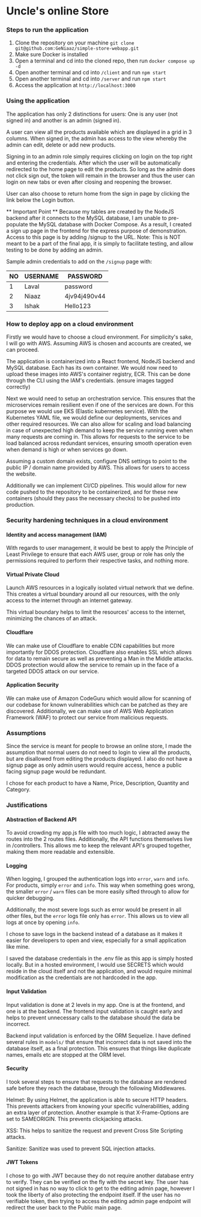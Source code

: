 # Uncle's online Store

### Steps to run the application

1. Clone the repository on your machine `git clone git@github.com:GeNiaaz/simple-store-webapp.git`
2. Make sure Docker is installed
3. Open a terminal and cd into the cloned repo, then run `docker compose up -d`
4. Open another terminal and cd into `/client` and run `npm start`
5. Open another terminal and cd into `/server` and run `npm start`
6. Access the application at `http://localhost:3000`

### Using the application

The application has only 2 distinctions for users: One is any user (not signed in) and another is an admin (signed in).

A user can view all the products available which are displayed in a grid in 3 columns.
When signed in, the admin has access to the view whereby the admin can edit, delete or add new products.

Signing in to an admin role simply requires clicking on login on the top right and entering the credentials. After which the user will be automatically redirected to the home page to edit the products. So long as the admin does not click sign out, the token will remain in the browser and thus the user can login on new tabs or even after closing and reopening the browser.

User can also choose to return home from the sign in page by clicking the link below the Login button.

** Important Point **
Because my tables are created by the NodeJS backend after it connects to the MySQL database, I am unable to pre-populate the MySQL database with Docker Compose. As a result, I created a sign up page in the frontend for the express purpose of demonstration. Access to this page is by adding /signup to the URL. Note: This is NOT meant to be a part of the final app, it is simply to facilitate testing, and allow testing to be done by adding an admin.

Sample admin credentials to add on the `/signup` page with:

| NO  | USERNAME | PASSWORD     |
| --- | -------- | ------------ |
| 1   | Laval    | password     |
| 2   | Niaaz    | 4jv94j490v44 |
| 3   | Ishak    | Hello123     |

### How to deploy app on a cloud environment

Firstly we would have to choose a cloud environment. For simplicity's sake, I will go with AWS.
Assuming AWS is chosen and accounts are created, we can proceed.

The application is containerized into a React frontend, NodeJS backend and MySQL database. Each has its own container. We would now need to upload these images into AWS's container registry, ECR. This can be done through the CLI using the IAM's credentials. (ensure images tagged correctly)

Next we would need to setup an orchestration service. This ensures that the microservices remain resilient even if one of the services are down. For this purpose we would use EKS (Elastic kubernetes service). With the Kubernetes YAML file, we would define our deployments, services and other required resources. We can also allow for scaling and load balancing in case of unexpected high demand to keep the service running even when many requests are coming in. This allows for requests to the service to be load balanced across redundant services, ensuring smooth operation even when demand is high or when services go down.

Assuming a custom domain exists, configure DNS settings to point to the public IP / domain name provided by AWS. This allows for users to access the website.

Additionally we can implement CI/CD pipelines. This would allow for new code pushed to the repository to be containerized, and for these new containers (should they pass the necessary checks) to be pushed into production.

### Security hardening techniques in a cloud environment

#### Identity and access management (IAM)

With regards to user management, it would be best to apply the Principle of Least Privilege to ensure that each AWS user, group or role has only the permissions required to perform their respective tasks, and nothing more.

#### Virtual Private Cloud

Launch AWS resources in a logically isolated virtual network that we define. This creates a virtual boundary around all our resources, with the only access to the internet through an internet gateway.

This virtual boundary helps to limit the resources' access to the internet, minimizing the chances of an attack.

#### Cloudflare

We can make use of Cloudflare to enable CDN capabilities but more importantly for DDOS protection. Cloudflare also enables SSL which allows for data to remain secure as well as preventing a Man in the Middle attacks. DDOS protection would allow the service to remain up in the face of a targeted DDOS attack on our service.

#### Application Security

We can make use of Amazon CodeGuru which would allow for scanning of our codebase for known vulnerabilities which can be patched as they are discovered. Additionally, we can make use of AWS Web Application Framework (WAF) to protect our service from malicious requests.

### Assumptions

Since the service is meant for people to browse an online store, I made the assumption that normal users do not need to login to view all the products, but are disallowed from editing the products displayed. I also do not have a signup page as only admin users would require access, hence a public facing signup page would be redundant.

I chose for each product to have a Name, Price, Description, Quantity and Category.

### Justifications

#### Abstraction of Backend API

To avoid crowding my app.js file with too much logic, I abtracted away the routes into the 2 routes files. Additionally, the API functions themselves live in /controllers. This allows me to keep the relevant API's grouped together, making them more readable and extensible.

#### Logging

When logging, I grouped the authentication logs into `error`, `warn` and `info`. For products, simply `error` and `info`. This way when something goes wrong, the smaller `error` / `warn` files can be more easily sifted through to allow for quicker debugging.

Additionally, the most severe logs such as error would be present in all other files, but the `error` logs file only has `error`. This allows us to view all logs at once by opening `info`.

I chose to save logs in the backend instead of a database as it makes it easier for developers to open and view, especially for a small application like mine.

I saved the database credentials in the .env file as this app is simply hosted locally. But in a hosted environment, I would use SECRETS which would reside in the cloud itself and not the application, and would require minimal modification as the credentials are not hardcoded in the app.

#### Input Validation

Input validation is done at 2 levels in my app. One is at the frontend, and one is at the backend. The frontend input validation is caught early and helps to prevent unnecessary calls to the database should the data be incorrect.

Backend input validation is enforced by the ORM Sequelize. I have defined several rules in `models/` that ensure that incorrect data is not saved into the database itself, as a final protection. This ensures that things like duplicate names, emails etc are stopped at the ORM level.

#### Security

I took several steps to ensure that requests to the database are rendered safe before they reach the database, through the following Middlewares.

Helmet: By using Helmet, the application is able to secure HTTP headers. This prevents attackers from knowing your specific vulnerabilities, adding an extra layer of protection. Another example is that X-Frame-Options are set to SAMEORIGIN. This prevents clickjacking attacks.

XSS: This helps to sanitize the request and prevent Cross Site Scripting attacks.

Sanitize: Sanitize was used to prevent SQL injection attacks.

#### JWT Tokens

I chose to go with JWT because they do not require another database entry to verify. They can be verified on the fly with the secret key. The user has not signed in has no way to click to get to the editing admin page, however I took the liberty of also protecting the endpoint itself. If the user has no verifiable token, then trying to access the editing admin page endpoint will redirect the user back to the Public main page.
